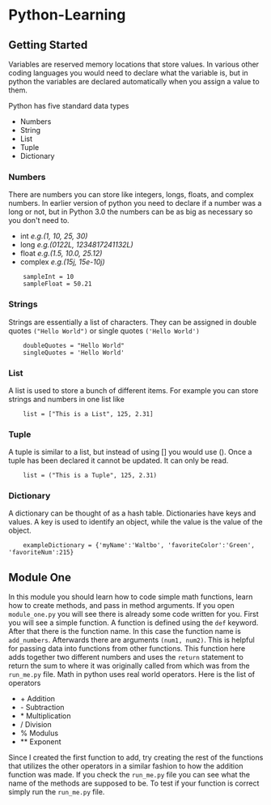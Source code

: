 # Python-Learning

## Getting Started
Variables are reserved memory locations that store values. In various other coding languages you would need to declare what the variable is, but in python the variables are declared automatically when you assign a value to them. 

Python has five standard data types
- Numbers
- String
- List
- Tuple
- Dictionary

### Numbers
There are numbers you can store like integers, longs, floats, and complex numbers. In earlier version of python you need to declare if a number was a long or not, but in Python 3.0 the numbers can be as big as necessary so you don't need to. 
- int _e.g.(1, 10, 25, 30)_
- long _e.g.(0122L, 1234817241132L)_
- float _e.g.(1.5, 10.0, 25.12)_
- complex _e.g.(15j, 15e-10j)_
```
    sampleInt = 10
    sampleFloat = 50.21
```

### Strings
Strings are essentially a list of characters. They can be assigned in double quotes `("Hello World")` or single quotes `('Hello World')`
```
    doubleQuotes = "Hello World"
    singleQuotes = 'Hello World'
```

### List
A list is used to store a bunch of different items. For example you can store strings and numbers in one list like 
```
    list = ["This is a List", 125, 2.31]
```
### Tuple
A tuple is similar to a list, but instead of using [] you would use (). Once a tuple has been declared it cannot be updated. It can only be read.
```
    list = ("This is a Tuple", 125, 2.31)
```
### Dictionary
A dictionary can be thought of as a hash table. Dictionaries have keys and values. A key is used to identify an object, while the value is the value of the object.
```
    exampleDictionary = {'myName':'Waltbo', 'favoriteColor':'Green', 'favoriteNum':215}
```
## Module One
In this module you should learn how to code simple math functions, learn how to create methods, and pass in method arguments. If you open `module_one.py` you will see there is already some code written for you. First you will see a simple function. A function is defined using the `def` keyword. 
After that there is the function name. In this case the function name is `add_numbers`. Afterwards there are arguments `(num1, num2)`. This is helpful for passing data into functions from other functions. This function here adds together two different numbers and uses the `return` statement to return the sum to where it was originally called from which was from the `run_me.py` file.
Math in python uses real world operators. Here is the list of operators
- \+ Addition
- \- Subtraction
- \* Multiplication
- / Division
- % Modulus
- ** Exponent

Since I created the first function to add, try creating the rest of the functions that utilizes the other operators in a similar fashion to how the addition function was made. 
If you check the `run_me.py` file you can see what the name of the methods are supposed to be. To test if your function is correct simply run the `run_me.py` file.
